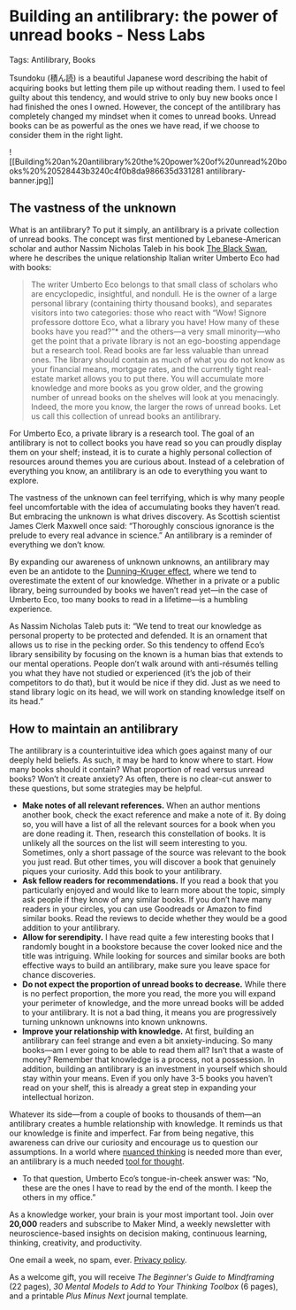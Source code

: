 # Building an antilibrary: the power of unread books - Ness Labs

Tags: Antilibrary, Books

Tsundoku (積ん読) is a beautiful Japanese word describing the habit of acquiring books but letting them pile up without reading them. I used to feel guilty about this tendency, and would strive to only buy new books once I had finished the ones I owned. However, the concept of the antilibrary has completely changed my mindset when it comes to unread books. Unread books can be as powerful as the ones we have read, if we choose to consider them in the right light.

![[Building%20an%20antilibrary%20the%20power%20of%20unread%20books%20%20528443b3240c4f0b8da986635d331281 antilibrary-banner.jpg]]

## The vastness of the unknown

What is an antilibrary? To put it simply, an antilibrary is a private collection of unread books. The concept was first mentioned by Lebanese-American scholar and author Nassim Nicholas Taleb in his book [The Black Swan](https://amzn.to/3kHXigW), where he describes the unique relationship Italian writer Umberto Eco had with books:

> The writer Umberto Eco belongs to that small class of scholars who are encyclopedic, insightful, and nondull. He is the owner of a large personal library (containing thirty thousand books), and separates visitors into two categories: those who react with “Wow! Signore professore dottore Eco, what a library you have! How many of these books have you read?”* and the others—a very small minority—who get the point that a private library is not an ego-boosting appendage but a research tool. Read books are far less valuable than unread ones. The library should contain as much of what you do not know as your financial means, mortgage rates, and the currently tight real-estate market allows you to put there. You will accumulate more knowledge and more books as you grow older, and the growing number of unread books on the shelves will look at you menacingly. Indeed, the more you know, the larger the rows of unread books. Let us call this collection of unread books an antilibrary.

For Umberto Eco, a private library is a research tool. The goal of an antilibrary is not to collect books you have read so you can proudly display them on your shelf; instead, it is to curate a highly personal collection of resources around themes you are curious about. Instead of a celebration of everything you know, an antilibrary is an ode to everything you want to explore.

The vastness of the unknown can feel terrifying, which is why many people feel uncomfortable with the idea of accumulating books they haven’t read. But embracing the unknown is what drives discovery. As Scottish scientist James Clerk Maxwell once said: “Thoroughly conscious ignorance is the prelude to every real advance in science.” An antilibrary is a reminder of everything we don’t know.

By expanding our awareness of unknown unknowns, an antilibrary may even be an antidote to the [Dunning–Kruger effect](https://nesslabs.com/dunning-kruger-effect), where we tend to overestimate the extent of our knowledge. Whether in a private or a public library, being surrounded by books we haven’t read yet—in the case of Umberto Eco, too many books to read in a lifetime—is a humbling experience.

As Nassim Nicholas Taleb puts it: “We tend to treat our knowledge as personal property to be protected and defended. It is an ornament that allows us to rise in the pecking order. So this tendency to offend Eco’s library sensibility by focusing on the known is a human bias that extends to our mental operations. People don’t walk around with anti-résumés telling you what they have not studied or experienced (it’s the job of their competitors to do that), but it would be nice if they did. Just as we need to stand library logic on its head, we will work on standing knowledge itself on its head.”

## How to maintain an antilibrary

The antilibrary is a counterintuitive idea which goes against many of our deeply held beliefs. As such, it may be hard to know where to start. How many books should it contain? What proportion of read versus unread books? Won’t it create anxiety? As often, there is no clear-cut answer to these questions, but some strategies may be helpful.

- **Make notes of all relevant references.** When an author mentions another book, check the exact reference and make a note of it. By doing so, you will have a list of all the relevant sources for a book when you are done reading it. Then, research this constellation of books. It is unlikely all the sources on the list will seem interesting to you. Sometimes, only a short passage of the source was relevant to the book you just read. But other times, you will discover a book that genuinely piques your curiosity. Add this book to your antilibrary.
- **Ask fellow readers for recommendations.** If you read a book that you particularly enjoyed and would like to learn more about the topic, simply ask people if they know of any similar books. If you don’t have many readers in your circles, you can use Goodreads or Amazon to find similar books. Read the reviews to decide whether they would be a good addition to your antilibrary.
- **Allow for serendipity.** I have read quite a few interesting books that I randomly bought in a bookstore because the cover looked nice and the title was intriguing. While looking for sources and similar books are both effective ways to build an antilibrary, make sure you leave space for chance discoveries.
- **Do not expect the proportion of unread books to decrease.** While there is no perfect proportion, the more you read, the more you will expand your perimeter of knowledge, and the more unread books will be added to your antilibrary. It is not a bad thing, it means you are progressively turning unknown unknowns into known unknowns.
- **Improve your relationship with knowledge.** At first, building an antilibrary can feel strange and even a bit anxiety-inducing. So many books—am I ever going to be able to read them all? Isn’t that a waste of money? Remember that knowledge is a process, not a possession. In addition, building an antilibrary is an investment in yourself which should stay within your means. Even if you only have 3-5 books you haven’t read on your shelf, this is already a great step in expanding your intellectual horizon.

Whatever its side—from a couple of books to thousands of them—an antilibrary creates a humble relationship with knowledge. It reminds us that our knowledge is finite and imperfect. Far from being negative, this awareness can drive our curiosity and encourage us to question our assumptions. In a world where [nuanced thinking](https://nesslabs.com/nuanced-thinking-versus-polarized-thinking) is needed more than ever, an antilibrary is a much needed [tool for thought](https://nesslabs.com/topic/tools).

- To that question, Umberto Eco’s tongue-in-cheek answer was: “No, these are the ones I have to read by the end of the month. I keep the others in my office.”

As a knowledge worker, your brain is your most important tool. Join over **20,000** readers and subscribe to Maker Mind, a weekly newsletter with neuroscience-based insights on decision making, continuous learning, thinking, creativity, and productivity.

One email a week, no spam, ever. [Privacy policy](https://nesslabs.com/privacy).

As a welcome gift, you will receive *The Beginner's Guide to Mindframing* (22 pages), *30 Mental Models to Add to Your Thinking Toolbox* (6 pages), and a printable *Plus Minus Next* journal template.